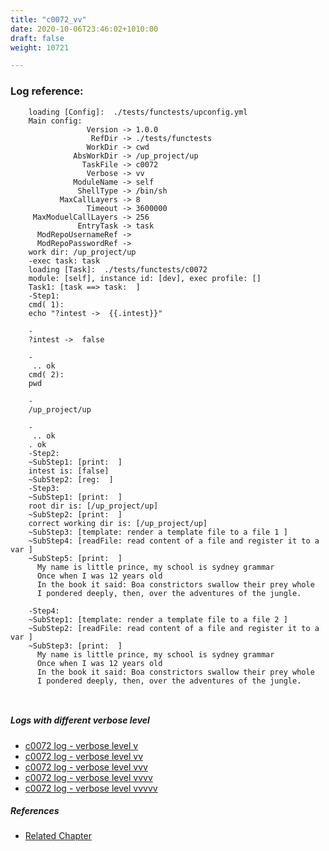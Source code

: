 ```yaml
---
title: "c0072_vv"
date: 2020-10-06T23:46:02+1010:00
draft: false
weight: 10721

---
```


### Log reference: <no value>

```
    loading [Config]:  ./tests/functests/upconfig.yml
    Main config:
                 Version -> 1.0.0
                  RefDir -> ./tests/functests
                 WorkDir -> cwd
              AbsWorkDir -> /up_project/up
                TaskFile -> c0072
                 Verbose -> vv
              ModuleName -> self
               ShellType -> /bin/sh
           MaxCallLayers -> 8
                 Timeout -> 3600000
     MaxModuelCallLayers -> 256
               EntryTask -> task
      ModRepoUsernameRef -> 
      ModRepoPasswordRef -> 
    work dir: /up_project/up
    -exec task: task
    loading [Task]:  ./tests/functests/c0072
    module: [self], instance id: [dev], exec profile: []
    Task1: [task ==> task:  ]
    -Step1:
    cmd( 1):
    echo "?intest ->  {{.intest}}"
    
    -
    ?intest ->  false
    
    -
     .. ok
    cmd( 2):
    pwd
    
    -
    /up_project/up
    
    -
     .. ok
    . ok
    -Step2:
    ~SubStep1: [print:  ]
    intest is: [false]
    ~SubStep2: [reg:  ]
    -Step3:
    ~SubStep1: [print:  ]
    root dir is: [/up_project/up]
    ~SubStep2: [print:  ]
    correct working dir is: [/up_project/up]
    ~SubStep3: [template: render a template file to a file 1 ]
    ~SubStep4: [readFile: read content of a file and register it to a var ]
    ~SubStep5: [print:  ]
      My name is little prince, my school is sydney grammar
      Once when I was 12 years old
      In the book it said: Boa constrictors swallow their prey whole
      I pondered deeply, then, over the adventures of the jungle.
    
    -Step4:
    ~SubStep1: [template: render a template file to a file 2 ]
    ~SubStep2: [readFile: read content of a file and register it to a var ]
    ~SubStep3: [print:  ]
      My name is little prince, my school is sydney grammar
      Once when I was 12 years old
      In the book it said: Boa constrictors swallow their prey whole
      I pondered deeply, then, over the adventures of the jungle.
    
    
```

##### Logs with different verbose level
* [c0072 log - verbose level v](../../logs/c0072_v)
* [c0072 log - verbose level vv](../../logs/c0072_vv)
* [c0072 log - verbose level vvv](../../logs/c0072_vvv)
* [c0072 log - verbose level vvvv](../../logs/c0072_vvvv)
* [c0072 log - verbose level vvvvv](../../logs/c0072_vvvvv)

##### References
* [Related Chapter](../../templating/c0072)

